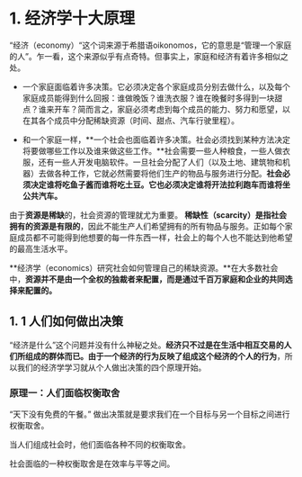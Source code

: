 # 1. 经济学十大原理

“经济（economy）“这个词来源于希腊语oikonomos，它的意思是“管理一个家庭的人”。乍一看，这个来源似乎有点奇特。但事实上，家庭和经济有着许多相似之处。

- 一个家庭面临着许多决策。它必须决定各个家庭成员分别去做什么，以及每个家庭成员能得到什么回报：谁做晚饭？谁洗衣服？谁在晚餐时多得到一块甜点？谁来开车？简而言之，家庭必须考虑到每个成员的能力、努力和愿望，以在其各个成员中分配稀缺资源（时间、甜点、汽车行驶里程）。

- 和一个家庭一样，**一个社会也面临着许多决策。社会必须找到某种方法决定将要做哪些工作以及谁来做这些工作。**社会需要一些人种粮食，一些人做衣服，还有一些人开发电脑软件。一旦社会分配了人们（以及土地、建筑物和机器）去做各种工作，它就必然需要将他们生产的物品与服务进行分配。**社会必须决定谁将吃鱼子酱而谁将吃土豆。它也必须决定谁将开法拉利跑车而谁将坐公共汽车。**



由于**资源是稀缺**的，社会资源的管理就尤为重要。 **稀缺性（scarcity）是指社会拥有的资源是有限的**，因此不能生产人们希望拥有的所有物品与服务。正如每个家庭成员都不可能得到他想要的每一件东西一样，社会上的每个人也不能达到他希望的最高生活水平。


**经济学（economics）研究社会如何管理自己的稀缺资源。**在大多数社会中，**资源并不是由一个全权的独裁者来配置，而是通过千百万家庭和企业的共同选择来配置的。**



## 1. 1 人们如何做出决策

“经济是什么”这个问题并没有什么神秘之处。**经济只不过是在生活中相互交易的人们所组成的群体而已。**由于**一个经济的行为反映了组成这个经济的个人的行为**，所以我们的经济学学习就从个人做出决策的四个原理开始。

### 原理一：人们面临权衡取舍

“天下没有免费的午餐。” 做出决策就是要求我们在一个目标与另一个目标之间进行权衡取舍。

当人们组成社会时，他们面临各种不同的权衡取舍。



社会面临的一种权衡取舍是在效率与平等之间。
